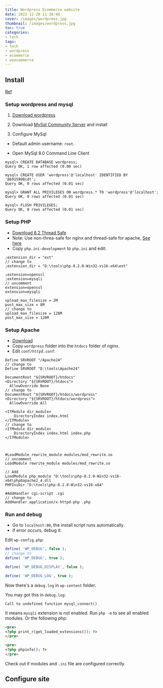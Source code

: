 ```yaml
---
title: Wordpress Ecommerce website
date: 2022-12-20 11:38:48
cover: /images/wordpress.jpg
thumbnail: /images/wordpress.jpg
toc: true
categories:
- tech
tags:
- tech
- wordpress
- ecommerce
- woocommerce
---
```


## Install
[Ref](https://www.howtosolutions.net/2021/07/install-wordpress-php-apache-mysql-on-windows-for-beginners/)

### Setup wordpress and mysql

1. [Download wordpress](https://wordpress.org/download/)
<!--more-->

2. Download [MySql Community Server](https://dev.mysql.com/downloads/mysql/) and install

3. Configure MySql

- Default admin username: `root`.

- Open MySql 8.0 Command Line Client

```
mysql> CREATE DATABASE wordpress;
Query OK, 1 row affected (0.00 sec)

mysql> CREATE USER 'wordpress'@'localhost' IDENTIFIED BY '86915998cdt';
Query OK, 0 rows affected (0.01 sec)

mysql> GRANT ALL PRIVILEGES ON wordpress.* TO 'wordpress'@'localhost';
Query OK, 0 rows affected (0.01 sec)

mysql> FLUSH PRIVILEGES;
Query OK, 0 rows affected (0.01 sec) 
```

### Setup PHP

- [Download 8.2 Thread Safe](https://windows.php.net/download#php-8.2)
- Note: Use non-threa-safe for nginx and thread-safe for apache, [See here](https://stackoverflow.com/questions/1623914/what-is-thread-safe-or-non-thread-safe-in-php)
- Copy `php.ini-development` to `php.ini` and edit:

```
;extension_dir = "ext"
// change to
;extension_dir = "D:\tools\php-8.2.0-Win32-vs16-x64\ext"

;extension=openssl
;extension=mysqli
// uncomment
extension=openssl
extension=mysqli

upload_max_filesize = 2M
post_max_size = 8M
// change to
upload_max_filesize = 128M
post_max_size = 128M
```


### Setup Apache

- [Download](https://www.apachehaus.com/cgi-bin/download.plx) 
- Copy `wordpress` folder into the `htdocs` folder of nginx.
- Edit `conf/httpd.conf`:

```
Define SRVROOT "/Apache24"
// change to 
Define SRVROOT "D:\tools\Apache24"

DocumentRoot "${SRVROOT}/htdocs"
<Directory "${SRVROOT}/htdocs">
  AllowOverride None
// change to
DocumentRoot "${SRVROOT}/htdocs/wordpress"
<Directory "${SRVROOT}/htdocs/wordpress">
  AllowOverride All

<IfModule dir_module>
    DirectoryIndex index.html
</IfModule>
// change to 
<IfModule dir_module>
    DirectoryIndex index.html index.php
</IfModule>



#LoadModule rewrite_module modules/mod_rewrite.so
// uncomment
LoadModule rewrite_module modules/mod_rewrite.so

// Add
LoadModule php_module "D:\tools\php-8.2.0-Win32-vs16-x64\php8apache2_4.dll
PHPIniDir "D:\tools\php-8.2.0-Win32-vs16-x64"

#AddHandler cgi-script .cgi
// change to
AddHandler application/x-httpd-php .php
```

### Run and debug

- Go to `localhost:80`, the install script runs automatically.
- If error occurs, debug it:

Edit `wp-config.php`:

``` php
define( 'WP_DEBUG', false );
// change to
define( 'WP_DEBUG', true );

define( 'WP_DEBUG_DISPLAY', false );

define( 'WP_DEBUG_LOG', true );
```

Now there's a `debug.log` in `wp-content` folder.

You may got this in `debug.log`:

```
Call to undefined function mysql_connect()
```

It means `mysqli` extension is not enabled. Run `php -m` to see all enabled modules.
Or the following php:

``` html
<pre>
<?php print_r(get_loaded_extensions()); ?>
</pre>

<pre>
<?php phpinfo(); ?>
</pre>
```

Check out if modules and `.ini` file are configured correctly.

## Configure site

